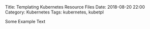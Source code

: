 Title: Templating Kubernetes Resource Files
Date: 2018-08-20 22:00
Category: Kubernetes
Tags: kubernetes, kubetpl

Some Example Text

